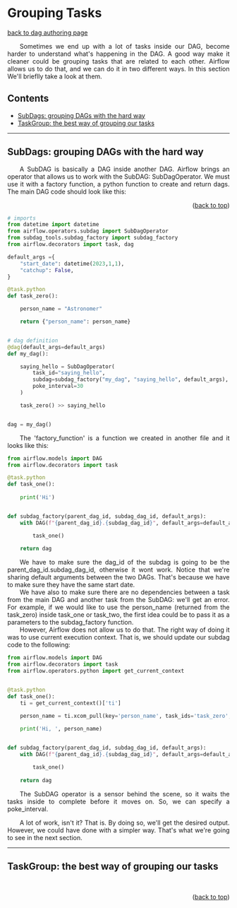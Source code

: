 # Grouping Tasks

[back to dag authoring page](https://github.com/KattsonBastos/astro-airflow-certification/tree/main/fundamentals)

<p align="justify">
&ensp;&ensp;&ensp;&ensp;Sometimes we end up with a lot of tasks inside our DAG, become harder to understand what's happening in the DAG. A good way make it cleaner could be grouping tasks that are related to each other. Airflow allows us to do that, and we can do it in two different ways. In this section We'll brieflly take a look at them.
</p>

<a name="readme-top"></a>

<p id="contents"></p>

## Contents
- <a href="#subdags">SubDags: grouping DAGs with the hard way</a>
- <a href="#taskrgoup">TaskGroup: the best way of grouping our tasks</a>


---
<p id="subdags"></p>
  
## SubDags: grouping DAGs with the hard way

<p align="justify">
&ensp;&ensp;&ensp;&ensp;A SubDAG is basically a DAG inside another DAG. Airflow brings an operator that allows us to work with the SubDAG: SubDagOperator. We must use it with a factory function, a python function to create and return dags. The main DAG code should look like this:
</p>

<p align="right">(<a href="#readme-top">back to top</a>)</p>

```python
# imports
from datetime import datetime
from airflow.operators.subdag import SubDagOperator
from subdag_tools.subdag_factory import subdag_factory
from airflow.decorators import task, dag

default_args ={
    "start_date": datetime(2023,1,1),
    "catchup": False,
}

@task.python
def task_zero():

    person_name = "Astronomer"

    return {"person_name": person_name}


# dag definition
@dag(default_args=default_args)
def my_dag():

    saying_hello = SubDagOperator(
        task_id="saying_hello",
        subdag=subdag_factory("my_dag", "saying_hello", default_args),
        poke_interval=30
    )

    task_zero() >> saying_hello


dag = my_dag()

```


<p align="justify">
&ensp;&ensp;&ensp;&ensp;The 'factory_function' is a function we created in another file and it looks like this:
</p>

```python
from airflow.models import DAG
from airflow.decorators import task

@task.python
def task_one():
    
    print('Hi')


def subdag_factory(parent_dag_id, subdag_dag_id, default_args):
    with DAG(f"{parent_dag_id}.{subdag_dag_id}", default_args=default_args) as dag:

        task_one()
    
    return dag


```

<p align="justify">
&ensp;&ensp;&ensp;&ensp;We have to make sure the dag_id of the subdag is going to be the parent_dag_id.subdag_dag_id, otherwise it wont work. Notice that we're sharing default arguments between the two DAGs. That's because we have to make sure they have the same start date.
<br>
&ensp;&ensp;&ensp;&ensp;We have also to make sure there are no dependencies between a task from the main DAG and another task from the SubDAG: we'll get an error. For example, if we would like to use the person_name (returned from the task_zero) inside task_one or task_two, the first idea could be to pass it as a parameters to the subdag_factory function. 
<br>
&ensp;&ensp;&ensp;&ensp;However, Airflow does not allow us to do that. The right way of doing it was to use current execution context. That is, we should update our subdag code to the following: 
</p>


```python
from airflow.models import DAG
from airflow.decorators import task
from airflow.operators.python import get_current_context


@task.python
def task_one():
    ti = get_current_context()['ti']

    person_name = ti.xcom_pull(key='person_name', task_ids='task_zero', dag_id='my_dag')
    
    print('Hi, ', person_name)


def subdag_factory(parent_dag_id, subdag_dag_id, default_args):
    with DAG(f"{parent_dag_id}.{subdag_dag_id}", default_args=default_args) as dag:

        task_one()
    
    return dag

```

<p align="justify">
&ensp;&ensp;&ensp;&ensp;The SubDAG operator is a sensor behind the scene, so it waits the tasks inside to complete before it moves on. So, we can specify a poke_interval.
</p>

<p align="justify">
&ensp;&ensp;&ensp;&ensp;A lot of work, isn't it? That is. By doing so, we'll get the desired output. However, we could have done with a simpler way. That's what we're going to see in the next section.
</p>



---
<p id="taskrgoup"></p>
  
## TaskGroup: the best way of grouping our tasks

<p align="justify">
&ensp;&ensp;&ensp;&ensp;
</p>

<p align="right">(<a href="#readme-top">back to top</a>)</p>

